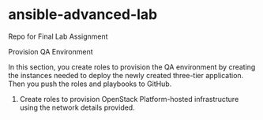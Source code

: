 # ansible-advanced-lab
Repo for Final Lab Assignment

Provision QA Environment

In this section, you create roles to provision the QA environment by creating the instances needed to deploy the newly created three-tier application. Then you push the roles and playbooks to GitHub.

1) Create roles to provision OpenStack Platform-hosted infrastructure using the network details provided. 
